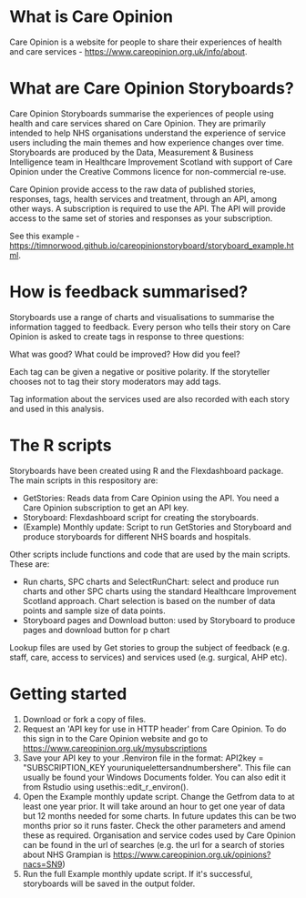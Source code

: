 # What is Care Opinion

Care Opinion is a website for people to share their experiences of health and care services - https://www.careopinion.org.uk/info/about.

# What are Care Opinion Storyboards?

Care Opinion Storyboards summarise the experiences of people using health and care services shared on Care Opinion. They are primarily intended to help NHS organisations understand the experience of service users including the main themes and how experience changes over time. Storyboards are produced by the Data, Measurement & Business Intelligence team in Healthcare Improvement Scotland with support of Care Opinion under the Creative Commons licence for non-commercial re-use. 

Care Opinion provide access to the raw data of published stories, responses, tags, health services and treatment, through an API, among other ways. A subscription is required to use the API. The API will provide access to the same set of stories and responses as your subscription.

See this example - https://timnorwood.github.io/careopinionstoryboard/storyboard_example.html.

# How is feedback summarised?

Storyboards use a range of charts and visualisations to summarise the information tagged to feedback. Every person who tells their story on Care Opinion is asked to create tags in response to three questions:

What was good?
What could be improved?
How did you feel?

Each tag can be given a negative or positive polarity. If the storyteller chooses not to tag their story moderators may add tags.

Tag information about the services used are also recorded with each story and used in this analysis.

# The R scripts

Storyboards have been created using R and the Flexdashboard package. The main scripts in this respository are:

- GetStories: Reads data from Care Opinion using the API. You need a Care Opinion subscription to get an API key.
- Storyboard: Flexdashboard script for creating the storyboards. 
- (Example) Monthly update: Script to run GetStories and Storyboard and produce storyboards for different NHS boards and hospitals. 

Other scripts include functions and code that are used by the main scripts. These are: 

- Run charts, SPC charts and SelectRunChart: select and produce run charts and other SPC charts using the standard Healthcare Improvement Scotland approach. Chart selection is based on the number of data points and sample size of data points.
- Storyboard pages and Download button: used by Storyboard to produce pages and download button for p chart

Lookup files are used by Get stories to group the subject of feedback (e.g. staff, care, access to services) and services used (e.g. surgical, AHP etc).

# Getting started

1. Download or fork a copy of files.
2. Request an 'API key for use in HTTP header' from Care Opinion. To do this sign in to the Care Opinion website and go to https://www.careopinion.org.uk/mysubscriptions
3. Save your API key to your .Renviron file in the format: API2key = "SUBSCRIPTION_KEY youruniquelettersandnumbershere". This file can usually be found your Windows Documents folder. You can also edit it from Rstudio using usethis::edit_r_environ().
3. Open the Example monthly update script. Change the Getfrom data to at least one year prior. It will take around an hour to get one year of data but 12 months needed for some charts. In future updates this can be two months prior so it runs faster. Check the other parameters and amend these as required. Organisation and service codes used by Care Opinion can be found in the url of searches (e.g. the url for a search of stories about NHS Grampian is https://www.careopinion.org.uk/opinions?nacs=SN9)
4. Run the full Example monthly update script. If it's successful, storyboards will be saved in the output folder.